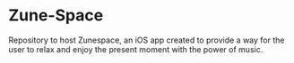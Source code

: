 # Zune-Space
Repository to host Zunespace, an iOS app created to provide a way for the user to relax and enjoy the present moment with the power of music.
